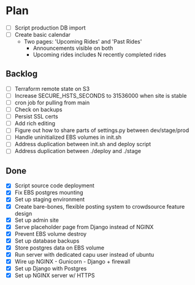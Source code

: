 # Plan

- [ ] Script production DB import
- [ ] Create basic calendar
  - Two pages: 'Upcoming Rides' and 'Past Rides'
    - Announcements visible on both
    - Upcoming rides includes N recently completed rides

## Backlog

- [ ] Terraform remote state on S3
- [ ] Increase SECURE_HSTS_SECONDS to 31536000 when site is stable
- [ ] cron job for pulling from main
- [ ] Check on backups
- [ ] Persist SSL certs
- [ ] Add rich editing
- [ ] Figure out how to share parts of settings.py between dev/stage/prod
- [ ] Handle uninitialized EBS volumes in init.sh
- [ ] Address duplication between init.sh and deploy script
- [ ] Address duplication between ./deploy and ./stage

## Done

- [x] Script source code deployment
- [x] Fix EBS postgres mounting
- [x] Set up staging environment
- [x] Create bare-bones, flexible posting system to crowdsource feature design
- [x] Set up admin site
- [x] Serve placeholder page from Django instead of NGINX
- [x] Prevent EBS volume destroy
- [x] Set up database backups
- [x] Store postgres data on EBS volume
- [x] Run server with dedicated capu user instead of ubuntu
- [x] Wire up NGINX - Gunicorn - Django + firewall
- [x] Set up Django with Postgres
- [x] Set up NGINX server w/ HTTPS